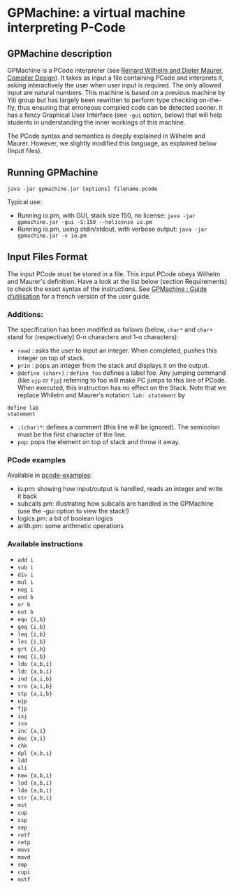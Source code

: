 # GPMachine: a virtual machine interpreting P-Code

## GPMachine description

GPMachine is a PCode interpreter (see [Reinard Wilhelm and Dieter Maurer, Compiler Design](http://www.cs.ioc.ee/yik/lib/2/Wilhelm1.html)). It takes as input a file containing PCode and interprets it, asking interactively the user when user input is required. The only allowed input are natural numbers. This machine is based on a previous machine by Yiti group but has largely been rewritten to perform type checking on-the-fly, thus ensuring that erroneous compiled code can be detected sooner. It has a fancy Graphical User Interface (see `-gui` option, below) that will help students in understanding the inner workings of this machine.

The PCode syntax and semantics is deeply explained in Wilhelm and Maurer. However, we slightly modified this language, as explained below (Input files).

## Running GPMachine

```
java -jar gpmachine.jar [options] filename.pcode
```

Typical use: 
- Running io.pm, with GUI, stack size 150, no license: `java -jar gpmachine.jar -gui -S:150 --nolicense io.pm`
- Running io.pm, using stdin/stdout, with verbose output: `java -jar gpmachine.jar -v io.pm`

## Input Files Format

The input PCode must be stored in a file. This input PCode obeys Wilhelm and Maurer's definition. Have a look at the list below (section Requirements) to check the exact syntax of the instructions. See [GPMachine : Guide d’utilisation](reference-manual-fr/gpmachine-reference.pdf) for a french version of the user guide.

### Additions:

The specification has been modified as follows (below, `char*` and `char+` stand for (respectively) 0-n characters and 1-n characters):
- `read` : asks the user to input an integer. When completed, pushes this integer on top of stack.
- `prin` : pops an integer from the stack and displays it on the output.
- `@define (char+)` : `define foo` defines a label foo. Any jumping command (like `ujp` or `fjp`) referring to foo will make PC jumps to this line of PCode. When executed, this instruction has no effect on the Stack. Note that we replace Whilelm and 
Maurer's notation: `lab: statement` by
```
define lab
statement
```
- `;(char)*`: defines a comment (this line will be ignored). The semicolon must be the first character of the line.
- `pop`: pops the element on top of stack and throw it away.


### PCode examples 

Available in [pcode-examples](pcode-examples):
- io.pm: showing how input/output is handled, reads an integer and write it back
- subcalls.pm: illustrating how subcalls are handled in the GPMachine (use the -gui option to view the stack!)
- logics.pm: a bit of boolean logics
- arith.pm: some arithmetic operations

### Available instructions 

- `add i`
- `sub i`
- `div i`
- `mul i`
- `neg i`
- `and b`
- `or b`
- `not b`
- `equ {i,b}`
- `geq {i,b}`
- `leq {i,b}`
- `les {i,b}`
- `grt {i,b}`
- `neq {i,b}`
- `ldo {a,b,i}`
- `ldc {a,b,i}`
- `ind {a,i,b}`
- `sro {a,i,b}`
- `stp {a,i,b}`
- `ujp`
- `fjp`
- `ixj`
- `ixa`
- `inc {a,i}`
- `dec {a,i}`
- `chk`
- `dpl {a,b,i}`
- `ldd`
- `sli`
- `new {a,b,i}`
- `lod {a,b,i}`
- `lda {a,b,i}`
- `str {a,b,i}`
- `mst`
- `cup`
- `ssp`
- `sep`
- `retf`
- `retp`
- `movs`
- `movd`
- `smp`
- `cupi`
- `mstf`

